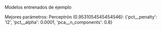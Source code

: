 Modelos entrenados de ejemplo

Mejores parámetros:
	Perceptrón (0.9531054545454546): {'pct__penalty': 'l2', 'pct__alpha': 0.0001, 'pca__n_components': 0.8}

